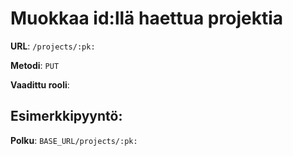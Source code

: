 # Muokkaa id:llä haettua projektia

**URL**: `/projects/:pk:`

**Metodi**: `PUT`

**Vaadittu rooli**: 

## Esimerkkipyyntö:

**Polku**: `BASE_URL/projects/:pk:`
